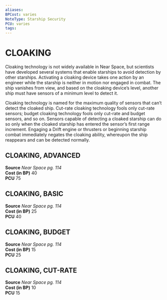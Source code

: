 ```yaml
---
aliases: 
BPCost: varies 
NoteType: Starship Security
PCU: varies 
tags: 
---
```

# CLOAKING

Cloaking technology is not widely available in Near Space, but scientists have developed several systems that enable starships to avoid detection by other starships. Activating a cloaking device takes one action by an engineer while the starship is neither in motion nor engaged in combat. The ship vanishes from view, and based on the cloaking device’s level, another ship must have sensors of a minimum level to detect it.

Cloaking technology is named for the maximum quality of sensors that can’t detect the cloaked ship. Cut-rate cloaking technology fools only cut-rate sensors; budget cloaking technology fools only cut-rate and budget sensors, and so on. Sensors capable of detecting a cloaked starship can do so only when the cloaked starship has entered the sensor’s first range increment. Engaging a Drift engine or thrusters or beginning starship combat immediately negates the cloaking ability, whereupon the ship reappears and can be detected normally.

## CLOAKING, ADVANCED

**Source** _Near Space pg. 114_  
**Cost (in BP)** 40  
**PCU** 75


## CLOAKING, BASIC

**Source** _Near Space pg. 114_  
**Cost (in BP)** 25  
**PCU** 40

## CLOAKING, BUDGET

**Source** _Near Space pg. 114_  
**Cost (in BP)** 15  
**PCU** 25

## CLOAKING, CUT-RATE

**Source** _Near Space pg. 114_  
**Cost (in BP)** 10  
**PCU** 15